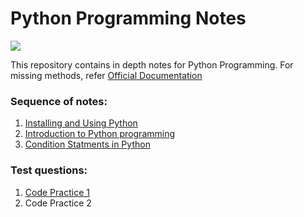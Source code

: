 # Python Programming Notes

<img src="https://www.python.org/static/community_logos/python-logo-master-v3-TM.png">

This repository contains in depth notes for Python Programming.
For missing methods, refer [Official Documentation](https://docs.python.org/)

### Sequence of notes:
1. [Installing and Using Python](Installing_and_Using_Python.ipynb)
2. [Introduction to Python programming](Introduction_to_Python_Programming.ipynb)
3. [Condition Statments in Python](Condition_Statements.ipynb)

### Test questions:
1. [Code Practice 1](Practice_code1.md)
2. Code Practice 2
